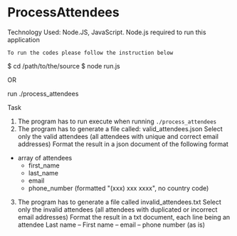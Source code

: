 # ProcessAttendees

Technology Used: Node.JS, JavaScript.
Node.js required to run this application

    To run the codes please follow the instruction below



$ cd /path/to/the/source
$ node run.js

OR

run ./process_attendees

Task
1. The program has to run execute when running `./process_attendees`
2. The program has to generate a file called: valid_attendees.json
Select only the valid attendees (all attendees with unique and correct email addresses)
Format the result in a json document of the following format
- array of attendees
  - first_name
  - last_name
  - email
  - phone_number (formatted "(xxx) xxx xxxx", no country code)
3. The program has to generate a file called invalid_attendees.txt
Select only the invalid attendees (all attendees with duplicated or incorrect email addresses)
Format the result in a txt document, each line being an attendee
Last name – First name  – email – phone number (as is)



